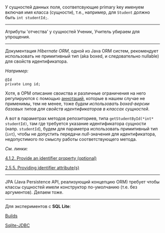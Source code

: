 У сущностей данных поля, соответсвующие primary key именуем включая имя
класса (сущности), т.е., например, для `Student` должно быть `int studentId;`.

<hr>

Атрибуты 'отчества' у сущностей Ученик, Учитель убираем для упрощения.

<hr>

Документация *Hibernate ORM*, одной из Java ORM систем, рекомендует использовать
не примитивный тип (aka boxed, и следовательно nullable) для свойств идентификатора.

*Например:*

	@Id
	private Long id;

Хотя, в ОРМ описание своиства и различные ограничения на него регулируются с помощью [аннотаций](https://docs.jboss.org/hibernate/orm/5.3/userguide/html_single/Hibernate_User_Guide.html#annotations-hibernate), которые в нашем случае не применимы, тем не менее, тоже *будем использовать boxed-версии базовых типов для свойств идентификаторов в классах сущностей*.

А вот в параметрах методов репозиториев, типа `getStudentById(*int* studentId)`, там где требуется указание идентификатора сущности (напр. `studentId`), будем для параметра использовать примитивный тип (`int`), чтобы не допустить передачи *null*-значения для идентификатора, недопустимого по смыслу работы соответствующего метода.

*См. линки:*

[4.1.2. Provide an identifier property (optional)](https://docs.jboss.org/hibernate/core/3.3/reference/en/html/persistent-classes.html#persistent-classes-pojo-identifier)

[2.5.5. Providing identifier attribute(s)](https://docs.jboss.org/hibernate/orm/5.3/userguide/html_single/Hibernate_User_Guide.html#entity-pojo-identifier)

<hr>

JPA (Java Persistence API, реализующий концепцию ORM) требует чтобы классы сущностей имели конструктор по-умолчанию (т.е. без аргументов). Делаем тоже.

<hr>

Для экспериментов с **SQL Lite**:

[Builds](https://github.com/xerial/sqlite-jdbc/releases)

[Sqlite-JDBC](https://github.com/xerial/sqlite-jdbc)
